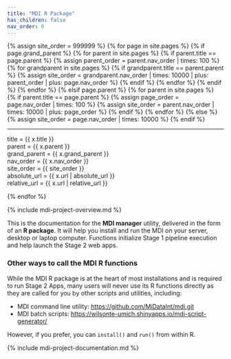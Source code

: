 ```yaml
---
title: "MDI R Package"
has_children: false
nav_order: 0
---
```

{% assign site_order = 999999 %}
{% for page in site.pages %}
    {% if page.grand_parent %}
        {% for parent in site.pages %}
            {% if parent.title == page.parent %}
                {% assign parent_order = parent.nav_order | times: 100 %}
                {% for grandparent in site.pages %}
                    {% if grandparent.title == parent.parent %}
                        {% assign site_order = grandparent.nav_order | times: 10000 | plus: parent_order | plus: page.nav_order %}
                    {% endif %}
                {% endfor %}
            {% endif %}
        {% endfor %}
    {% elsif page.parent %}
        {% for parent in site.pages %}
            {% if parent.title == page.parent %}
                {% assign page_order = page.nav_order | times: 100 %}
                {% assign site_order = parent.nav_order | times: 10000 | plus: page_order %}
            {% endif %}
        {% endfor %}
    {% else %}
        {% assign site_order = page.nav_order | times: 10000 %}
    {% endif %}

--------------------------------------
title = {{ x.title }}  
parent = {{ x.parent }}  
grand_parent = {{ x.grand_parent }}  
nav_order = {{ x.nav_order }}  
site_order = {{ site_order }}  
absolute_url = {{ x.url | absolute_url }}  
relative_url = {{ x.url | relative_url }}  

{% endfor %}



{% include mdi-project-overview.md %}

This is the documentation for the **MDI manager** utility,
delivered in the form of an **R package**.
It will help you install and run the MDI on your server,
desktop or laptop computer. Functions initialize Stage 1 pipeline
execution and help launch the Stage 2 web apps.

### Other ways to call the MDI R functions

While the MDI R package is at the heart of most installations
and is required to run Stage 2 Apps, many users will never
use its R functions directly as they are called for
you by other scripts and utilities, including:

- MDI command line utility: <https://github.com/MiDataInt/mdi.git>
- MDI batch scripts: <https://wilsonte-umich.shinyapps.io/mdi-script-generator/>

However, if you prefer, you can <code>install()</code> and 
<code>run()</code> from within R.

{% include mdi-project-documentation.md %}
